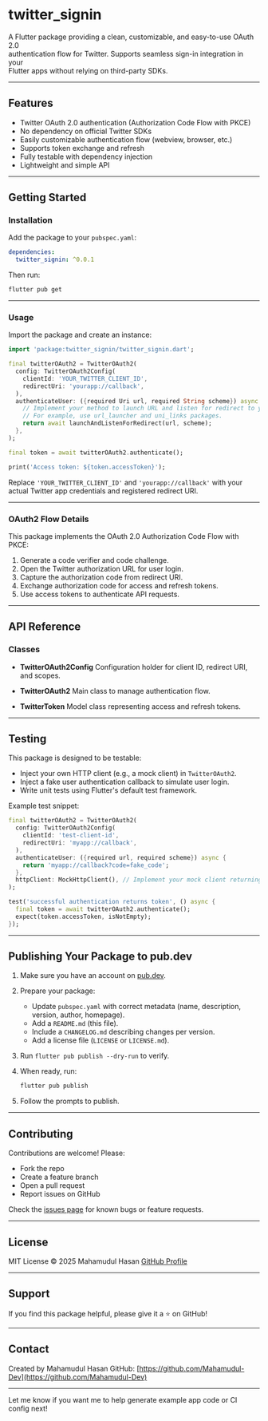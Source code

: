# twitter_signin

A Flutter package providing a clean, customizable, and easy-to-use OAuth 2.0  
authentication flow for Twitter. Supports seamless sign-in integration in your  
Flutter apps without relying on third-party SDKs.

---

## Features

- Twitter OAuth 2.0 authentication (Authorization Code Flow with PKCE)  
- No dependency on official Twitter SDKs  
- Easily customizable authentication flow (webview, browser, etc.)  
- Supports token exchange and refresh  
- Fully testable with dependency injection  
- Lightweight and simple API  

---

## Getting Started

### Installation

Add the package to your `pubspec.yaml`:

```yaml
dependencies:
  twitter_signin: ^0.0.1
````

Then run:

```bash
flutter pub get
```

---

### Usage

Import the package and create an instance:

```dart
import 'package:twitter_signin/twitter_signin.dart';

final twitterOAuth2 = TwitterOAuth2(
  config: TwitterOAuth2Config(
    clientId: 'YOUR_TWITTER_CLIENT_ID',
    redirectUri: 'yourapp://callback',
  ),
  authenticateUser: ({required Uri url, required String scheme}) async {
    // Implement your method to launch URL and listen for redirect to your scheme.
    // For example, use url_launcher and uni_links packages.
    return await launchAndListenForRedirect(url, scheme);
  },
);

final token = await twitterOAuth2.authenticate();

print('Access token: ${token.accessToken}');
```

Replace `'YOUR_TWITTER_CLIENT_ID'` and `'yourapp://callback'` with your actual Twitter app credentials and registered redirect URI.

---

### OAuth2 Flow Details

This package implements the OAuth 2.0 Authorization Code Flow with PKCE:

1. Generate a code verifier and code challenge.
2. Open the Twitter authorization URL for user login.
3. Capture the authorization code from redirect URI.
4. Exchange authorization code for access and refresh tokens.
5. Use access tokens to authenticate API requests.

---

## API Reference

### Classes

* **TwitterOAuth2Config**
  Configuration holder for client ID, redirect URI, and scopes.

* **TwitterOAuth2**
  Main class to manage authentication flow.

* **TwitterToken**
  Model class representing access and refresh tokens.

---

## Testing

This package is designed to be testable:

* Inject your own HTTP client (e.g., a mock client) in `TwitterOAuth2`.
* Inject a fake user authentication callback to simulate user login.
* Write unit tests using Flutter's default test framework.

Example test snippet:

```dart
final twitterOAuth2 = TwitterOAuth2(
  config: TwitterOAuth2Config(
    clientId: 'test-client-id',
    redirectUri: 'myapp://callback',
  ),
  authenticateUser: ({required url, required scheme}) async {
    return 'myapp://callback?code=fake_code';
  },
  httpClient: MockHttpClient(), // Implement your mock client returning test data
);

test('successful authentication returns token', () async {
  final token = await twitterOAuth2.authenticate();
  expect(token.accessToken, isNotEmpty);
});
```

---

## Publishing Your Package to pub.dev

1. Make sure you have an account on [pub.dev](https://pub.dev/).

2. Prepare your package:

   * Update `pubspec.yaml` with correct metadata (name, description, version, author, homepage).
   * Add a `README.md` (this file).
   * Include a `CHANGELOG.md` describing changes per version.
   * Add a license file (`LICENSE` or `LICENSE.md`).

3. Run `flutter pub publish --dry-run` to verify.

4. When ready, run:

   ```bash
   flutter pub publish
   ```

5. Follow the prompts to publish.

---

## Contributing

Contributions are welcome! Please:

* Fork the repo
* Create a feature branch
* Open a pull request
* Report issues on GitHub

Check the [issues page](https://github.com/Mahamudul-Dev/twitter_signin/issues) for known bugs or feature requests.

---

## License

MIT License © 2025 Mahamudul Hasan
[GitHub Profile](https://github.com/Mahamudul-Dev)

---

## Support

If you find this package helpful, please give it a ⭐️ on GitHub!

---

## Contact

Created by Mahamudul Hasan
GitHub: [https://github.com/Mahamudul-Dev](https://github.com/Mahamudul-Dev)

---

Let me know if you want me to help generate example app code or CI config next!
```
